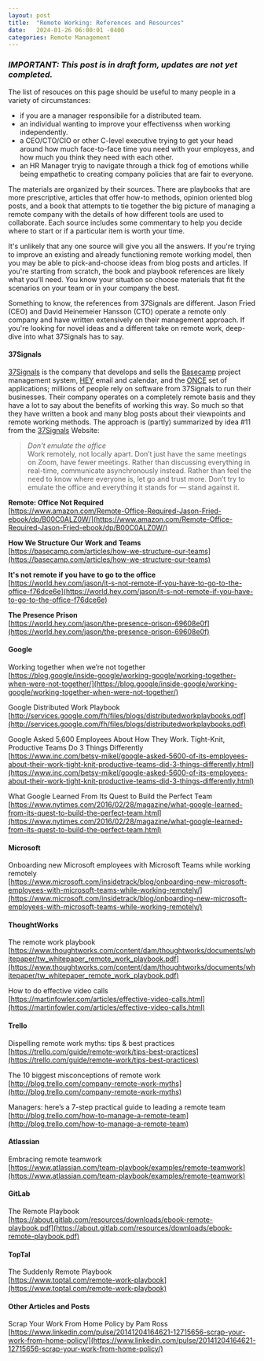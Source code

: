 ```yaml
---
layout: post
title:  "Remote Working: References and Resources"
date:   2024-01-26 06:00:01 -0400
categories: Remote Management
---
```


### *IMPORTANT: This post is in draft form, updates are not yet completed.*

The list of resouces on this page should be useful to many people in a variety of circumstances:

- if you are a manager responsibile for a distributed team.
- an individual wanting to improve your effectivenss when working independently.
- a CEO/CTO/CIO or other C-level executive trying to get your head around how much face-to-face time you need with your employess,
and how much you think they need with each other.
- an HR Manager tryig to navigate through a thick fog of emotions whille being empathetic to creating company policies that are fair to everyone.

The materials are organized by their sources. There are playbooks that are more prescriptive, articles that offer how-to methods, opinion oriented
blog posts, and a book that attempts to tie together the big picture of managing a remote company with the details of how different tools are used to
collaborate. Each source includes some commentary to help you decide where to start or if a particular item is worth your time.

It's unlikely that any one source will give you all the answers. If you're trying to improve an existing and already functioning
remote working model, then you may be able to pick-and-choose ideas from blog posts and articles. If you're starting from scratch, the book and playbook
references are likely what you'll need. You know your situation so choose materials that fit the scenarios on your team or in your company the best.

Something to know, the references from 37Signals are different. Jason Fried (CEO) and David Heinemeier Hansson (CTO) operate a remote only company and have
written extensively on their management approach. If you're looking for novel ideas and a different take on remote work, deep-dive into what 37Signals
has to say.

#### **37Signals**

[37Signals][37SignalsWebsiteURL] is the company that develops and sells the [Basecamp][BasecampWebsiteURL] project management system,
[HEY][HEYWebsiteURL] email and calendar, and the [ONCE][ONCEWebsiteURL] set of applications; millions of people rely on software from 37Signals to
run their businesses. Their company operates on a completely remote basis and they have a lot to say about the benefits of working this way. So much so
that they have written a book and many blog posts about their viewpoints and remote working methods. The approach is (partly) summarized by idea #11
from the [37Signals][37SignalsWebsiteURL] Website:

> *Don't emulate the office*\
> Work remotely, not locally apart. Don’t just have the same meetings on Zoom, have fewer meetings.
> Rather than discussing everything in real-time, communicate asynchronously instead.
> Rather than feel the need to know where everyone is, let go and trust more.
> Don’t try to emulate the office and everything it stands for — stand against it.

**Remote: Office Not Required**\
[https://www.amazon.com/Remote-Office-Required-Jason-Fried-ebook/dp/B00C0ALZ0W/](https://www.amazon.com/Remote-Office-Required-Jason-Fried-ebook/dp/B00C0ALZ0W/)

**How We Structure Our Work and Teams**\
[https://basecamp.com/articles/how-we-structure-our-teams](https://basecamp.com/articles/how-we-structure-our-teams)

**It's not remote if you have to go to the office**\
[https://world.hey.com/jason/it-s-not-remote-if-you-have-to-go-to-the-office-f76dce6e](https://world.hey.com/jason/it-s-not-remote-if-you-have-to-go-to-the-office-f76dce6e)

**The Presence Prison**\
[https://world.hey.com/jason/the-presence-prison-69608e0f](https://world.hey.com/jason/the-presence-prison-69608e0f)

#### **Google**

Working together when we’re not together\
[https://blog.google/inside-google/working-google/working-together-when-were-not-together/](https://blog.google/inside-google/working-google/working-together-when-were-not-together/)

Google Distributed Work Playbook\
[http://services.google.com/fh/files/blogs/distributedworkplaybooks.pdf](http://services.google.com/fh/files/blogs/distributedworkplaybooks.pdf)

Google Asked 5,600 Employees About How They Work. Tight-Knit, Productive Teams Do 3 Things Differently\
[https://www.inc.com/betsy-mikel/google-asked-5600-of-its-employees-about-their-work-tight-knit-productive-teams-did-3-things-differently.html](https://www.inc.com/betsy-mikel/google-asked-5600-of-its-employees-about-their-work-tight-knit-productive-teams-did-3-things-differently.html)

What Google Learned From Its Quest to Build the Perfect Team\
[https://www.nytimes.com/2016/02/28/magazine/what-google-learned-from-its-quest-to-build-the-perfect-team.html](https://www.nytimes.com/2016/02/28/magazine/what-google-learned-from-its-quest-to-build-the-perfect-team.html)

#### **Microsoft**

Onboarding new Microsoft employees with Microsoft Teams while working remotely\
[https://www.microsoft.com/insidetrack/blog/onboarding-new-microsoft-employees-with-microsoft-teams-while-working-remotely/](https://www.microsoft.com/insidetrack/blog/onboarding-new-microsoft-employees-with-microsoft-teams-while-working-remotely/)

#### **ThoughtWorks**

The remote work playbook\
[https://www.thoughtworks.com/content/dam/thoughtworks/documents/whitepaper/tw_whitepaper_remote_work_playbook.pdf](https://www.thoughtworks.com/content/dam/thoughtworks/documents/whitepaper/tw_whitepaper_remote_work_playbook.pdf)

How to do effective video calls\
[https://martinfowler.com/articles/effective-video-calls.html](https://martinfowler.com/articles/effective-video-calls.html)

#### **Trello**

Dispelling remote work myths: tips & best practices\
[https://trello.com/guide/remote-work/tips-best-practices](https://trello.com/guide/remote-work/tips-best-practices)

The 10 biggest misconceptions of remote work\
[http://blog.trello.com/company-remote-work-myths](http://blog.trello.com/company-remote-work-myths)

Managers: here’s a 7-step practical guide to leading a remote team\
[http://blog.trello.com/how-to-manage-a-remote-team](http://blog.trello.com/how-to-manage-a-remote-team)

#### **Atlassian**

Embracing remote teamwork\
[https://www.atlassian.com/team-playbook/examples/remote-teamwork](https://www.atlassian.com/team-playbook/examples/remote-teamwork)

#### **GitLab**

The Remote Playbook\
[https://about.gitlab.com/resources/downloads/ebook-remote-playbook.pdf](https://about.gitlab.com/resources/downloads/ebook-remote-playbook.pdf)

#### **TopTal**

The Suddenly Remote Playbook\
[https://www.toptal.com/remote-work-playbook](https://www.toptal.com/remote-work-playbook)

#### **Other Articles and Posts**

Scrap Your Work From Home Policy by Pam Ross\
[https://www.linkedin.com/pulse/20141204164621-12715656-scrap-your-work-from-home-policy/](https://www.linkedin.com/pulse/20141204164621-12715656-scrap-your-work-from-home-policy/)

[37SignalsWebsiteURL]: https://www.37Signals.com
[BasecampWebsiteURL]: https://www.Basecamp.com
[HEYWebsiteURL]: https://www.HEY.com
[ONCEWebsiteURL]: https://www.ONCE.com
